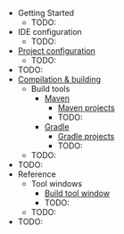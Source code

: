 * Getting Started
  * TODO:
* IDE configuration
  * TODO:
* [Project configuration](working-with-projects.md)
  * TODO:
* TODO:
* [Compilation & building](compiling-applications.md)
  * Build tools
    * [Maven](maven-support.md)
      * [Maven projects](delegate-build-and-run-actions-to-maven.md)
      * TODO:
    * [Gradle](gradle.md)
      * [Gradle projects](work-with-gradle-projects.md)
      * TODO:
  * TODO:
* TODO:
* Reference
  * Tool windows
    * [Build tool window](build-sync-tool-window.md)
    * TODO:
  * TODO:
* TODO: